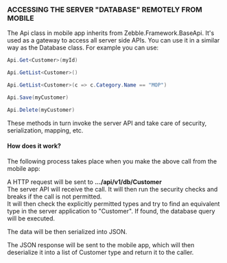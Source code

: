 ﻿
### ACCESSING THE SERVER "DATABASE" REMOTELY FROM MOBILE

The Api class in mobile app inherits from Zebble.Framework.BaseApi. It's used as a gateway to access all server side APIs. You can use it in a similar way as the Database class. For example you can use:

```csharp
Api.Get<Customer>(myId)
```
```csharp
Api.GetList<Customer>()
```
```csharp
Api.GetList<Customer>(c => c.Category.Name == "MOP")
```
```csharp
Api.Save(myCustomer)
```
```csharp
Api.Delete(myCustomer)
```

These methods in turn invoke the server API and take care of security, serialization, mapping, etc.

#### How does it work?

The following process takes place when you make the above call from the mobile app:

A HTTP request will be sent to **.../api/v1/db/Customer**<br>
The server API will receive the call. It will then run the security checks and breaks if the call is not permitted.<br>
It will then check the explicitly permitted types and try to find an equivalent type in the server application to "Customer". If found, the database query will be executed.<br>
 
The data will be then serialized into JSON.
 
The JSON response will be sent to the mobile app, which will then deserialize it into a list of Customer type and return it to the caller.